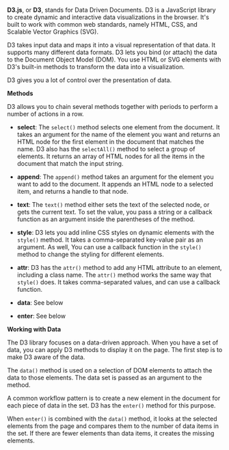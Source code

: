 **D3.js**, or **D3**, stands for Data Driven Documents. D3 is a JavaScript library to create dynamic and interactive data visualizations in the browser. It's built to work with common web standards, namely HTML, CSS, and Scalable Vector Graphics (SVG).

D3 takes input data and maps it into a visual representation of that data. It supports many different data formats. D3 lets you bind (or attach) the data to the Document Object Model (DOM). You use HTML or SVG elements with D3's built-in methods to transform the data into a visualization.

D3 gives you a lot of control over the presentation of data.

**Methods**

D3 allows you to chain several methods together with periods to perform a number of actions in a row.

- **select**: The `select()` method selects one element from the document. It takes an argument for the name of the element you want and returns an HTML node for the first element in the document that matches the name. D3 also has the `selectAll()` method to select a group of elements. It returns an array of HTML nodes for all the items in the document that match the input string.

- **append**: The `append()` method takes an argument for the element you want to add to the document. It appends an HTML node to a selected item, and returns a handle to that node.

- **text**: The `text()` method either sets the text of the selected node, or gets the current text. To set the value, you pass a string or a callback function as an argument inside the parentheses of the method.

- **style**: D3 lets you add inline CSS styles on dynamic elements with the `style()` method. It takes a comma-separated key-value pair as an argument. As well, You can use a callback function in the `style()` method to change the styling for different elements.

- **attr**: D3 has the `attr()` method to add any HTML attribute to an element, including a class name. The `attr()` method works the same way that `style()` does. It takes comma-separated values, and can use a callback function.

- **data**: See below

- **enter**: See below

**Working with Data**

The D3 library focuses on a data-driven approach. When you have a set of data, you can apply D3 methods to display it on the page. The first step is to make D3 aware of the data.

The `data()` method is used on a selection of DOM elements to attach the data to those elements. The data set is passed as an argument to the method.

A common workflow pattern is to create a new element in the document for each piece of data in the set. D3 has the `enter()` method for this purpose.

When `enter()` is combined with the `data()` method, it looks at the selected elements from the page and compares them to the number of data items in the set. If there are fewer elements than data items, it creates the missing elements.
